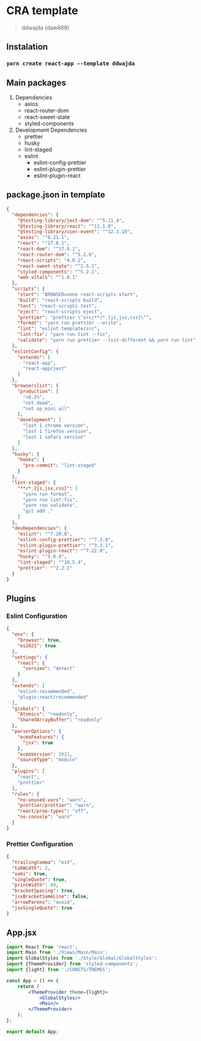 # CRA template

> ddwajda (daw888)

## Instalation

### `yarn create react-app --template ddwajda`

## Main packages

1. Dependencies
    - axios
    - react-router-dom
    - react-sweet-state
    - styled-components
2. Development Dependencies
    - prettier
    - husky
    - lint-staged
    - eslint
        - eslint-config-prettier
        - eslint-plugin-prettier
        - eslint-plugin-react

## package.json in template

```json
{
  "dependencies": {
    "@testing-library/jest-dom": "^5.11.4",
    "@testing-library/react": "^11.1.0",
    "@testing-library/user-event": "^12.1.10",
    "axios": "^0.21.1",
    "react": "^17.0.1",
    "react-dom": "^17.0.1",
    "react-router-dom": "^5.2.0",
    "react-scripts": "4.0.2",
    "react-sweet-state": "^2.5.2",
    "styled-components": "^5.2.1",
    "web-vitals": "^1.0.1"
  },
  "scripts": {
    "start": "BROWSER=none react-scripts start",
    "build": "react-scripts build",
    "test": "react-scripts test",
    "eject": "react-scripts eject",
    "prettier": "prettier \"src/**/*.{js,jsx,css}\"",
    "format": "yarn run prettier --write",
    "lint": "eslint template/src",
    "lint:fix": "yarn run lint --fix",
    "validate": "yarn run prettier --list-different && yarn run lint"
  },
  "eslintConfig": {
    "extends": [
      "react-app",
      "react-app/jest"
    ]
  },
  "browserslist": {
    "production": [
      ">0.2%",
      "not dead",
      "not op_mini all"
    ],
    "development": [
      "last 1 chrome version",
      "last 1 firefox version",
      "last 1 safari version"
    ]
  },
  "husky": {
    "hooks": {
      "pre-commit": "lint-staged"
    }
  },
  "lint-staged": {
    "**/*.{js,jsx,css}": [
      "yarn run format",
      "yarn run lint:fix",
      "yarn run validate",
      "git add ."
    ]
  },
  "devDependencies": {
    "eslint": "^7.20.0",
    "eslint-config-prettier": "^7.2.0",
    "eslint-plugin-prettier": "^3.3.1",
    "eslint-plugin-react": "^7.22.0",
    "husky": "^5.0.9",
    "lint-staged": "^10.5.4",
    "prettier": "^2.2.1"
  }
}
```

## Plugins

### Eslint Configuration

```json
{
  "env": {
    "browser": true,
    "es2021": true
  },
  "settings": {
    "react": {
      "version": "detect"
    }
  },
  "extends": [
    "eslint:recommended",
    "plugin:react/recommended"
  ],
  "globals": {
    "Atomics": "readonly",
    "SharedArrayBuffer": "readonly"
  },
  "parserOptions": {
    "ecmaFeatures": {
      "jsx": true
    },
    "ecmaVersion": 2021,
    "sourceType": "module"
  },
  "plugins": [
    "react",
    "prettier"
  ],
  "rules": {
    "no-unused-vars": "warn",
    "prettier/prettier": "warn",
    "react/prop-types": "off",
    "no-console": "warn"
  }
}
```

### Prettier Configuration

```json
{
  "trailingComma": "es5",
  "tabWidth": 2,
  "semi": true,
  "singleQuote": true,
  "printWidth": 80,
  "bracketSpacing": true,
  "jsxBracketSameLine": false,
  "arrowParens": "avoid",
  "jsxSingleQuote": true
}
```

## App.jsx

```jsx
import React from 'react';
import Main from './Views/Main/Main';
import GlobalStyles from './Style/Global/GlobalStyles';
import {ThemeProvider} from 'styled-components';
import {light} from './CONSTS/THEMES';

const App = () => {
    return (
        <ThemeProvider theme={light}>
            <GlobalStyles/>
            <Main/>
        </ThemeProvider>
    );
};

export default App;
```
